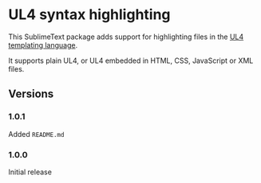 # UL4 syntax highlighting

This SublimeText package adds support for highlighting files in the
[UL4 templating language](https://python.livinglogic.de/UL4.html).

It supports plain UL4, or UL4 embedded in HTML, CSS, JavaScript or XML files.


## Versions

### 1.0.1

Added `README.md`

### 1.0.0

Initial release


